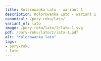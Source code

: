 ```yaml
---
title: Kolorowanka Lato - wariant 1
description: Kolorowanka Lato - wariant 1
canonical: /pory-roku/lato/
variant_of: lato
image: /pory-roku/lato/1/lato-1.svg
pdf: /pory-roku/lato/1/lato-1.pdf
alt: "Kolorowanka lato"
tags:
- pory-roku
- lato
---
```

